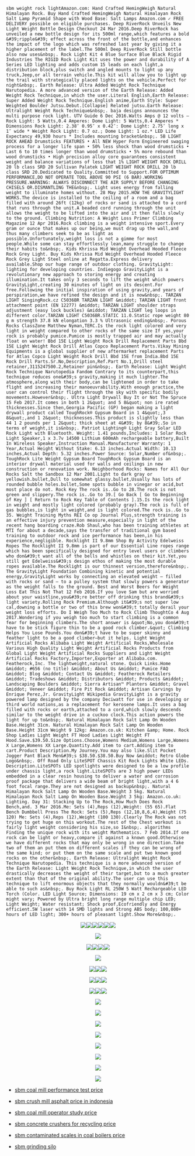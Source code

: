 
```
sbm weight rock lightAmazon.com: Hand Crafted HemingWeigh Natural Himalayan Rock. Buy Hand Crafted HemingWeigh Natural Himalayan Rock Salt Lamp Pyramid Shape with Wood Base: Salt Lamps Amazon.com ✓ FREE DELIVERY possible on eligible purchases. Deep RiverRock Unveils New Light Weight Bottle Design Checkout 24 Mar 2016.Deep RiverRock has unveiled a new bottle design for its 500ml range,which features a bold &#39;ripple&#39; effect across the front of the bottle,and enhances the impact of the logo which was refreshed last year by giving it a higher placement of the label.The 500ml Deep RiverRock Still bottle also now uses&nbsp;. Rock Light Kit 4 Blue Surface Blue Black Rigid Industries The RIGID Rock Light Kit uses the power and durability of A Series LED lighting and adds custom 15 leads on each light,a distribution block,plus switch and angled mounts to light up any truck,Jeep,or all terrain vehicle.This kit will allow you to light up the trail with strategically placed lights on the vehicle.Perfect for night&nbsp;. Earth Release: Ultra Added Weight Rock Technique Narutopedia. A more advanced version of the Earth Release: Added Weight Rock Technique,in which the user.Literal English,Earth Release: Super Added Weight Rock Technique.English anime,Earth Style: Super Weighted Boulder Jutsu.Debut.[Collapse] Related jutsu.Earth Release: Ultralight Weight Rock Technique&nbsp;. baja designs announces the multi purpose rock light. UTV Guide 6 Dec 2016.Watts Amps @ 12 volts — Rock Light: 5 Watts,0.4 Amperes: Dome Light: 5 Watts,0.4 Amperes * Dimensions Rock Light: 2.38″ 0.95″ x 0.42″: Dome Light: 2.75″ long x 1″ wide * Weight Rock Light: 0.7 oz.; Dome Light: 1 oz.* LED Life Expectancy 49,930 hours * Includes mounting bracket&nbsp;. 5B LIGHT ROCK AHEAD Drumsticks FEATURES • All NEW Hyper Form Engineered swaging process for a longer life span • 50% less shock than wood drumsticks • Last 6 to 10 times longer than wood drumsticks • 5% more rebound than wood drumsticks • High precision alloy core guarantees consistent weight and balance variations of less that 1% LIGHT WEIGHT ROCK DRILL 20 lb class SRD 20 Sullivan Palatek LIGHT WEIGHT ROCK DRILL 20 lb class SRD 20.Dedicated to Quality.Committed to Support.FOR OPTIMUM PERFORMANCE,DO NOT OPERATE TOOL ABOVE 90 PSI (6 BAR).WORKING PRESSURE.WARNING: ALWAYS DISCONNECT THE AIR SUPPLY BEFORE CHANGING CHISELS OR.DISMANTLING THE&nbsp;. Light uses energy from falling weight to illuminate homes without. 28 May 2015.HOW THE GRAVITYLIGHT WORKS.The device is installed to the ceiling of a room and a bag filled with around 26ft (12kg) of rocks or sand is attached to a cord that runs through the unit.A beaded cord running through the unit allows the weight to be lifted into the air and it then falls slowly to the ground. Climbing Nutrition: A Weight Loss Primer Climbing Magazine 12 Apr 2016.Rock climbing is a weight intensive sport.Every gram or ounce that makes up our being,we must drag up the wall,and thus many climbers seek to be as light as possible.Unfortunately,weight loss is not a gimme for most people.While some can stay effortlessly lean,many struggle to change their habits to&nbsp;. Kids Khrissa Mid Weight Overhead Hooded Fleece Rock Grey Light. Buy Kids Khrissa Mid Weight Overhead Hooded Fleece Rock Grey Light Steel online at Regatta.Express delivery available.Shop our huge range of outdoor clothing. GravityLight: lighting for developing countries. Indiegogo GravityLight is a revolutionary new approach to storing energy and creating illumination.It takes only 3 seconds to lift the weight which powers GravityLight,creating 30 minutes of light on its descent.For free.Following the initial inspiration of using gravity,and years of perspiration,we have refined the design and it is now&nbsp;. TARZAN LIGHT SingingRock.cz C5036BR TARZAN LIGHT &middot; TARZAN LIGHT front attachment point (EN 12277) &middot; TARZAN LIGHT shoulder straps adjustment (easy lock buckles) &middot; TARZAN LIGHT leg loops in different color.TARZAN LIGHT C5036BR.STATIC 11.0.Static rope weight 80 g m strength 37.8 kN elongation 3.3 % Ultrasonic ending&nbsp;. Porous Rocks ClassZone Matthew Nyman,TERC.Is the rock light colored and very light in weight compared to other rocks of the same size If yes,your rock is probably pumice.Pumice is mostly trapped air and may actually float on water! Bbd 15E Light Weight Rock Drill Replacement Parts Bbd 15E Light Weight Rock Drill Atlas Copco Replacement Parts.Vikay Mining Equipments is a global supplier of new aftermarket replacement Parts for Atlas Copco Light Weight Rock Drill Bbd 15E from India.Bbd 15E Rock Drill Parts.Sr.No,Description,Ref.Part No.1,Drill steel retainer,3115247500.2,Retainer pin&nbsp;. Earth Release: Light Weight Rock Technique Narutopedia Fandom Contrary to its counterpart,this technique reduces one&#39;s gravity,making it much lighter.The atmosphere,along with their body,can be lightened in order to take flight and increasing their manoeuvrability.With enough practice,the user can control their flight through the sky with specific bodily movements.However&nbsp;. Ultra Light Drywall Buy It or Not The Spruce 15 Feb 2017.It comes in both 1 2&quot; and 5 8&quot; non ire rated thicknesses.Since then,Georgia Pacific (GP) began making a light drywall product called ToughRock® Gypsum Board in 1 4&quot;,3 8&quot;,and 1 2&quot; thicknesses.This product is slightly less than 44 1 2 pounds per 1 2&quot; thick sheet at 4&#39; by 8&#39;.So in terms of weight,it is&nbsp;. Patriot Lighting® Light Gray Solar LED Rock Light with Bluetooth. Weight: 1.41 pounds,Includes: 1 Solar Rock Light Speaker,1 x 3.7v 14500 Lithium 600mAh rechargeable battery,Built In Wireless Speaker,Instruction Manual.Manufacturer Warranty: 1 Year,Actual Height Without Stake: 6.13 inches.Actual Width: 10.13 inches,Actual Depth: 5.32 inches.Power Source: Solar,Number of&nbsp;. ToughRock Lite Weight Gypsum Board ToughRock Gypsum Board is an interior drywall material used for walls and ceilings in new construction or renovation work. Neighborhood Rocks: Names for All Our Rocks Salt the Sandbox 12 Mar 2001.Light to dark gray or yellowish.bullet,Dull to somewhat glassy.bullet,Usually has lots of rounded bubble holes.bullet,Some spots bubble in vinegar or acid,but most place do not. Rock Key The rock is..Go to 28.The rock is not green and slippery.The rock is..Go to 39.[ Go Back [ Go to Beginning of Key ] [ Return to Rock Key Table of Contents ].15.Is the rock light in weight and mostly light colored (probably gray).The rock is full of gas bubbles,is light in weight,and is light colored.The rock is..Go to 35. Weight Training Myths REI Co op Journal Plus,strength training is an effective injury prevention measure,especially in light of the recent hang boarding craze.Rob Shaul,who has been training athletes at MTI for about a decade,says the transfer of traditional gym based training to outdoor rock and ice performance has been,in his experience,negligible. Rocklight II 9.8mm Shop By Activity Edelweiss Ropes The Rocklight II 9.8mm is part of our Essential Line ropes range which has been specifically designed for entry level users or climbers who don&#39;t want all of the bells and whistles on their kit.Yet,you still get Edelweiss&#39;s design ethos of making the most durable ropes available.The Rocklight is our thinnest version,therefore&nbsp;. The GravityLight Foundation Combining kinetic and potential energy,GravityLight works by connecting an elevated weight — filled with rocks or sand — to a pulley system that slowly powers a generator as the weight falls to the ground. Best and Worst Beers for Weight Loss Eat This Not That 12 Feb 2016.If you love Sam but are worried about your waistline,you&#39;re better off drinking this brand&#39;s light variety.Rolling Rock Premium.Although it&#39;s not super low cal,downing a bottle or two of this brew won&#39;t totally derail your weight loss efforts. Do I Weigh Too Much to Rock Climb ThoughtCo 4 Aug 2017.Wondering if you weigh too much to start climbing is a common fear for beginning climbers.The short answer is &quot;No,you don&#39;t have to be stick figure thin to be a good rock climber.&quot; Climbing Helps You Lose Pounds.You don&#39;t have to be super skinny and feather light to be a good climber—but it helps. Light Weight Artificial Rocks Alibaba Light Weight Artificial Rocks,Wholesale Various High Quality Light Weight Artificial Rocks Products from Global Light Weight Artificial Rocks Suppliers and Light Weight Artificial Rocks Factory,Importer,Exporter at Alibaba.com. Featherock,Inc. The lightweight,natural stone. Quick Links.Home &middot; #656 (no title) &middot; About Us &middot; Pumice FAQ &middot; Blog &middot; Contact Us &middot; Featherock Retailers &middot; Tradeshows &middot; Distributors &middot; Products &middot; Landscaping Boulders &middot; Sierra Artisan™ Planters &middot; Gravel &middot; Veneer &middot; Fire Pit Rock &middot; Artisan Carvings by Enrique Perez,Jr. GravityLight Wikipedia GravityLight is a gravity powered lamp designed by the company Deciwatt for use in developing or third world nations,as a replacement for kerosene lamps.It uses a bag filled with rocks or earth,attached to a cord,which slowly descends similar to the weight drive in a cuckoo clock.This action powers the light for up to&nbsp;. Natural Himalayan Rock Salt Lamp On Wooden Base.Height 31cm. Natural Himalayan Rock Salt Lamp On Wooden Base.Height 31cm Weight 9 12kg: Amazon.co.uk: Kitchen &amp; Home. Rock Shop Ladies Light Weight FT Hood Ladies Light Weight FT Hood.Save.$39.50.Size Options.Choose,Womens Medium,Womens Large,Womens X Large,Womens XX Large.Quantity.Add item to cart.Adding item to cart.Product Description.My Journey.You may also like.Slit Pocket Jogger Pant Black Men&#39;s $38.50.$38.50.Buy Now &middot; Retro Globe Logo&nbsp;. Off Road Only LiteSPOT Chassis Kit Rock Lights White LEDs. Description.LiteSPOTs LED spotlights were designed to be a low profile under chassis light,a rock light.LiteSPOTs are 3 high power LEDs embedded in a clear resin housing to deliver a water and corrosion proof package that delivers a wide beam of bright light,with a 4 6 foot focal range.They are not designed as backup&nbsp;. Natural Himalayan Rock Salt Lamp On Wooden Base.Weight 3 5kg. Natural Himalayan Rock Salt Lamp On Wooden Base.Weight 3 5kg: Amazon.co.uk: Lighting. Day 31: Stacking Up to The Rock,How Much Does Rock Bench,and. 3 Mar 2016.Me: Sets (4),Reps (12),Weight: (55 65).Flat Bench Dumbbell Press The Rock: Sets (5),Reps (12,10,8,6,4),Weight (75 120) Me: Sets (4),Reps (12),Weight (100 130).Clearly The Rock was not trying to get huge on this workout.The rest of the Chest workout is fairly light weight considering his size,so I&nbsp;. algorithms Finding the unique rock with its weight Mathematics. 7 Feb 2014.If one rock can be light or heavy,compare it against a known good.Otherwise we have different rocks that may only be wrong in one direction.Take two of them an put them on different scales if they can be wrong of the same kind; or put them on the same scale and put two known good rocks on the other&nbsp;. Earth Release: Ultralight Weight Rock Technique Narutopedia. This technique is a more advanced version of the Earth Release: Light Weight Rock Technique,in which the user drastically decreases the weight of their target,but to a much greater extent than that of the original ability.The user can use this technique to lift enormous objects that they normally wouldn&#39;t be able to such as&nbsp;. Buy Rock Light RL 250W 5 Watt Rechargeable LED Torch (Color. LED Light Source; Dimensions: 19 cm x 2 cm x 3 cm; Color might vary; Powered by Ultra bright long range multiple chip LED; Light Weight; Water resistant; Shock proof,Ecofriendly and Energy efficient.5W laser with 14 SMD lights and Strong ABS body; 100,000+ hours of LED light; 300+ hours of pleasant light.Show More&nbsp;. 
```

<div align="center">
  
<a rel="nofollow" href="https://m.shibang-china.com?f=github&k=sbm+weight+rock+light"><img src="https://static.shibang-china.com/en/l.png"></a><img src="https://static.shibang-china.com/en/hw.png"><a rel="nofollow" href="https://m.shibang-china.com/product/?f=github&k=sbm+weight+rock+light"><img src="https://static.shibang-china.com/en/p.png"></a><a rel="nofollow" href="https://m.shibang-china.com/cases/?f=github&k=sbm+weight+rock+light"><img src="https://static.shibang-china.com/en/c.png"></a><a rel="nofollow" href="https://m.shibang-china.com/news/?f=github&k=sbm+weight+rock+light"><img src="https://static.shibang-china.com/en/n.png"></a><a rel="nofollow" href="https://m.shibang-china.com?f=github&k=sbm+weight+rock+light"><img src="https://static.shibang-china.com/en/m.png"></a>

<a rel="nofollow" href="https://m.shibang-china.com/product/?f=github&k=sbm+weight+rock+light"><img src="https://static.shibang-china.com/en/b.jpg"></a>
  
<a rel="nofollow" href="https://m.shibang-china.com/solution-aggregate.html?f=github&k=sbm+weight+rock+light"><img src="https://static.shibang-china.com/en/a.jpg"></a><a rel="nofollow" href="https://m.shibang-china.com/solution-mine.html?f=github&k=sbm+weight+rock+light"><img src="https://static.shibang-china.com/en/m.jpg"></a><a rel="nofollow" href="https://m.shibang-china.com/solution-mill.html?f=github&k=sbm+weight+rock+light"><img src="https://static.shibang-china.com/en/g.jpg"></a><a rel="nofollow" href="https://m.shibang-china.com/solution-epc.html?f=github&k=sbm+weight+rock+light"><img src="https://static.shibang-china.com/en/e.jpg"></a>

<a rel="nofollow" href="https://m.shibang-china.com/product/?f=github&k=sbm+weight+rock+light"><img src="https://static.shibang-china.com/en/a-p.png"></a>

<a rel="nofollow" href="https://m.shibang-china.com/product/crusher/c6x.html?f=github&k=sbm+weight+rock+light"><img src="https://static.shibang-china.com/en/j.jpg"></a><a rel="nofollow" href="https://m.shibang-china.com/product/crusher/ci5x.html?f=github&k=sbm+weight+rock+light"><img src="https://static.shibang-china.com/en/i.jpg"></a><a rel="nofollow" href="https://m.shibang-china.com/product/crusher/hst.html?f=github&k=sbm+weight+rock+light"><img src="https://static.shibang-china.com/en/c.jpg"></a>

<a rel="nofollow" href="https://m.shibang-china.com/product/mill/mtw.html?f=github&k=sbm+weight+rock+light"><img src="https://static.shibang-china.com/en/mtw.jpg"></a><a rel="nofollow" href="https://m.shibang-china.com/product/mill/scm.html?f=github&k=sbm+weight+rock+light"><img src="https://static.shibang-china.com/en/scm.jpg"></a><a rel="nofollow" href="https://m.shibang-china.com/product/mill/lm.html?f=github&k=sbm+weight+rock+light"><img src="https://static.shibang-china.com/en/lm.jpg"></a>

<a rel="nofollow" href="https://m.shibang-china.com/product/sand/vsi6x.html?f=github&k=sbm+weight+rock+light"><img src="https://static.shibang-china.com/en/6x.jpg"></a><a rel="nofollow" href="https://m.shibang-china.com/product/sand/vu.html?f=github&k=sbm+weight+rock+light"><img src="https://static.shibang-china.com/en/vu.jpg"></a><a rel="nofollow" href="https://m.shibang-china.com/product/mobile/klun.html?f=github&k=sbm+weight+rock+light"><img src="https://static.shibang-china.com/en/k.jpg"></a>

<a rel="nofollow" href="https://m.shibang-china.com/cases/?f=github&k=sbm+weight+rock+light"><img src="https://static.shibang-china.com/en/case.png"></a>

<a rel="nofollow" href="https://m.shibang-china.com/cases/aggregate/202.html?f=github&k=sbm+weight+rock+light"><img src="https://static.shibang-china.com/en/c-1.jpg"></a>

<a rel="nofollow" href="https://m.shibang-china.com/cases/aggregate/203.html?f=github&k=sbm+weight+rock+light"><img src="https://static.shibang-china.com/en/c-2.jpg"></a>

<a rel="nofollow" href="https://m.shibang-china.com/cases/mill/123.html?f=github&k=sbm+weight+rock+light"><img src="https://static.shibang-china.com/en/c-3.jpg"></a>

<a rel="nofollow" href="https://m.shibang-china.com/contact_us.html?f=github&k=sbm+weight+rock+light"><img src="https://static.shibang-china.com/en/contact.png"></a>

<a rel="nofollow" href="https://swt.shibang-china.com/?f=github&k=sbm+weight+rock+light"><img src="https://static.shibang-china.com/en/chat.png"></a>

<a rel="nofollow" href="https://whatsapp.shibangsoft.com/WhatsApp.php?f=github&k=sbm+weight+rock+light"><img src="https://static.shibang-china.com/en/whatsapp.png"></a>

<a rel="nofollow" href="https://m.shibang-china.com/?f=github&k=sbm+weight+rock+light"><img src="https://static.shibang-china.com/en/website.png"></a>

</div>


* [sbm coal mill performance test price](sbm%20coal%20mill%20performance%20test%20price.md)

* [sbm crush mill asphalt price in indonesia](sbm%20crush%20mill%20asphalt%20price%20in%20indonesia.md)

* [sbm coal mill operator study price](sbm%20coal%20mill%20operator%20study%20price.md)

* [sbm concrete crushers for recycling price](sbm%20concrete%20crushers%20for%20recycling%20price.md)

* [sbm contaminated scales in coal boilers price](sbm%20contaminated%20scales%20in%20coal%20boilers%20price.md)

* [sbm grinding silo](sbm%20grinding%20silo.md)